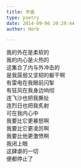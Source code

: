 ```yaml
---  
title: 矛盾  
type: poetry  
date: 2014-09-06 20:29:44  
author: Herb  

---  
```

我的外在是柔软的  
我的内心是火热的  
这集合了内与外冲击的  
是我孱弱又坚韧的躯干啊    
有雷电在我眼前闪掣  
有狂风在我身边响彻  
连飞沙也把我撕扯  
连烈日也把我炙射    
可在我内心中  
我要比它更暴怒啊  
我要比它更凌厉啊  
我要比他更激愤啊    
我闭上眼  
这肆虐的一切  
便都停止了  
